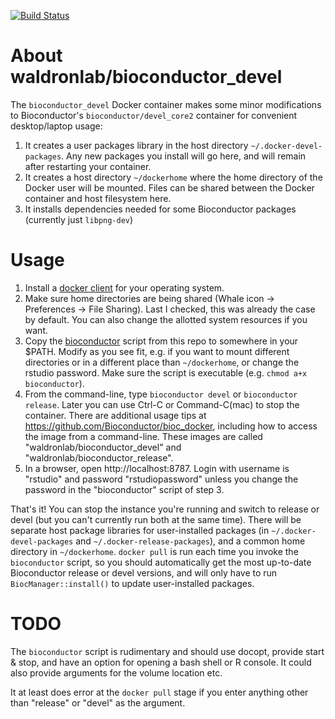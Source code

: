 [![Build Status](https://img.shields.io/docker/build/waldronlab/bioconductor_devel.svg)](https://hub.docker.com/r/waldronlab/bioconductor_devel)

# About waldronlab/bioconductor_devel

The `bioconductor_devel` Docker container makes some minor
modifications to Bioconductor's `bioconductor/devel_core2` container
for convenient desktop/laptop usage:

1. It creates a user packages library in the host directory
`~/.docker-devel-packages`. Any new packages you install will go here,
and will remain after restarting your container.
2. It creates a host directory `~/dockerhome` where the home directory
of the Docker user will be mounted. Files can be shared between the
Docker container and host filesystem here.
3. It installs dependencies needed for some Bioconductor packages
(currently just `libpng-dev`)

# Usage

1. Install a [docker client](https://www.docker.com/get-started) for
your operating system. 
2. Make sure home directories are being shared (Whale icon ->
Preferences -> File Sharing). Last I checked, this was already the
case by default. You can also change the allotted system resources if
you want.
3. Copy the
[bioconductor](https://github.com/waldronlab/bioconductor_devel/blob/master/Dockerfile)
script from this repo to somewhere in your $PATH. Modify as you see
fit, e.g. if you want to mount different directories or in a different
place than `~/dockerhome`, or change the rstudio password.  Make sure
the script is executable (e.g. `chmod a+x bioconductor`).
4. From the command-line, type `bioconductor devel` or `bioconductor
release`. Later you can use Ctrl-C or Command-C(mac) to stop the
container. There are additional usage tips at
https://github.com/Bioconductor/bioc_docker, including how to access the image from a command-line. 
These images are called
"waldronlab/bioconductor_devel" and "waldronlab/bioconductor_release".
5. In a browser, open http://localhost:8787. Login with username is
"rstudio" and password "rstudiopassword" unless you change the
password in the "bioconductor" script of step 3.

That's it! You can stop the instance you're running and switch to
release or devel (but you can't currently run both at the same
time). There will be separate host package libraries for
user-installed packages (in `~/.docker-devel-packages` and
`~/.docker-release-packages`), and a common home directory in
`~/dockerhome`. `docker pull` is run each time you invoke the
`bioconductor` script, so you should automatically get the most
up-to-date Bioconductor release or devel versions, and will only have
to run `BiocManager::install()` to update user-installed packages.

# TODO

The `bioconductor` script is rudimentary and should use docopt,
provide start & stop, and have an option for opening a bash shell or R
console. It could also provide arguments for the volume location etc. 

 It at least does error at the `docker pull` stage if you enter
anything other than "release" or "devel" as the argument.
